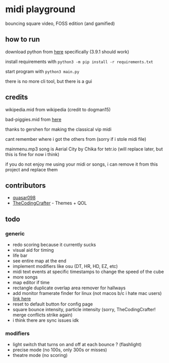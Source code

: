 # midi playground

bouncing square video, FOSS edition (and gamified)

## how to run

download python from [here](https://python.org) specifically (3.9.1 should work)

install requirements with `python3 -m pip install -r requirements.txt`

start program with `python3 main.py`

there is no more cli tool, but there is a gui

## credits

wikipedia.mid from wikipedia (credit to dogman15)

bad-piggies.mid from [here](https://www.vgmusic.com/new-files/Bad_Piggies_MIDIPIANO.mid)

thanks to gershen for making the classical vip midi

cant remember where i got the others from (sorry if i stole midi file)

mainmenu.mp3 song is Aerial City by Chika for tetr.io (will replace later, but this is fine for now i think)

if you do not enjoy me using your midi or songs, i can remove it from this project and replace them

## contributors

- [quasar098](https://github.com/quasar098)
- [TheCodingCrafter](https://github.com/TheCodingCrafter) - Themes + QOL

## todo

### generic

- redo scoring because it currently sucks
- visual aid for timing
- life bar
- see entire map at the end
- implement modifiers like osu (DT, HR, HD, EZ, etc)
- midi text events at specific timestamps to change the speed of the cube
- more songs
- map editor if time
- rectangle duplicate overlap area remover for hallways
- add monitor framerate finder for linux (not macos b/c i hate mac users) [link here](https://stackoverflow.com/questions/1225057/how-can-i-determine-the-monitor-refresh-rate)
- reset to default button for config page
- square bounce intensity, particle intensity (sorry, TheCodingCrafter! merge conflicts strike again)
- i think there are sync issues idk

### modifiers

- light switch that turns on and off at each bounce ? (flashlight)
- precise mode (no 100s, only 300s or misses)
- theatre mode (no scoring)
